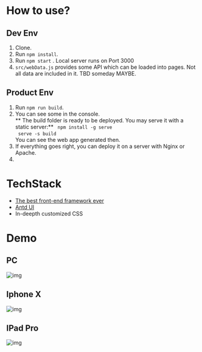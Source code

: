 # How to use?
## Dev Env
1. Clone.
2. Run  ``` npm install ```.
3. Run ```npm start``` . Local server runs on Port 3000
4. ```src/webData.js``` provides some API which can be loaded into pages. Not all data are included in it. TBD someday MAYBE.

## Product Env
1. Run ``` npm run build ```.
2. You can see some in the console.  
** The build folder is ready to be deployed.
You may serve it with a static server:**
```  npm install -g serve ```  
```  serve -s build ```  
You can see the web app generated then.
3. If everything goes right, you can deploy it on a server with Nginx or Apache.
4. 
# TechStack
- [The best front-end framework ever](https://reactjs.org/)
- [Antd UI](https://ant.design/)
- In-deepth customized CSS

# Demo
## PC
![img](https://github.com/yanym/Cornell-Club/blob/master/public/images/Demo/PC.gif)  

## Iphone X
![img](https://github.com/yanym/Cornell-Club/blob/master/public/images/Demo/IphoneX.gif)

## IPad Pro
![img](https://github.com/yanym/Cornell-Club/blob/master/public/images/Demo/IpadPro.gif)
